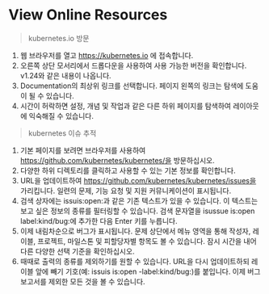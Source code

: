 # View Online Resources

>kubernetes.io 방문


1. 웹 브라우저를 열고 https://kubernetes.io 에 접속합니다.
2. 오른쪽 상단 모서리에서 드롭다운을 사용하여 사용 가능한 버전을 확인합니다. v1.24와 같은 내용이 나옵니다.
3. Documentation의 최상위 링크를 선택합니다. 페이지 왼쪽의 링크는 탐색에 도움이 될 수 있습니다.
4. 시간이 허락하면 설정, 개념 및 작업과 같은 다른 하위 페이지를 탐색하여 레이아웃에 익숙해질 수 있습니다.

>kubernetes 이슈 추적


1. 기본 페이지를 보려면 브라우저를 사용하여 https://github.com/kubernetes/kubernetes/을 방문하십시오.
2. 다양한 하위 디렉토리를 클릭하고 사용할 수 있는 기본 정보를 확인합니다.
3. URL을 업데이트하여 https://github.com/kubernetes/kubernetes/issues을 가리킵니다. 일련의 문제, 기능 요청 및 지원 커뮤니케이션이 표시됩니다.
4. 검색 상자에는 issuis:open:과 같은 기존 텍스트가 있을 수 있습니다. 이 텍스트는 보고 싶은 정보의 종류를 필터링할 수 있습니다. 검색 문자열을 isussue is:open label:kind/bug:에 추가한 다음 Enter 키를 누릅니다.
5. 이제 내림차순으로 버그가 표시됩니다. 문제 상단에서 메뉴 영역을 통해 작성자, 레이블, 프로젝트, 마일스톤 및 피할당자별 항목도 볼 수 있습니다. 잠시 시간을 내어 다른 다양한 선택 기준을 확인하십시오.
6. 때때로 출력의 종류를 제외하기를 원할 수 있습니다. URL을 다시 업데이트하되 레이블 앞에 빼기 기호(예: issuis is:open -label:kind/bug:)를 붙입니다. 이제 버그 보고서를 제외한 모든 것을 볼 수 있습니다.
